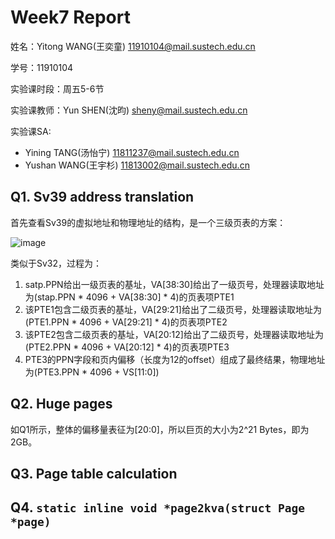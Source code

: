 # Week7 Report
姓名：Yitong WANG(王奕童) 11910104@mail.sustech.edu.cn

学号：11910104

实验课时段：周五5-6节

实验课教师：Yun SHEN(沈昀) sheny@mail.sustech.edu.cn

实验课SA:
- Yining TANG(汤怡宁) 11811237@mail.sustech.edu.cn
- Yushan WANG(王宇杉) 11813002@mail.sustech.edu.cn

## Q1. Sv39 address translation

首先查看Sv39的虚拟地址和物理地址的结构，是一个三级页表的方案：

![image](https://user-images.githubusercontent.com/64548919/161210713-e5dabb14-427e-4315-8724-cac2b3596d77.png)

类似于Sv32，过程为：
1. satp.PPN给出一级页表的基址，VA\[38:30\]给出了一级页号，处理器读取地址为(stap.PPN * 4096 + VA\[38:30\] * 4)的页表项PTE1
2. 该PTE1包含二级页表的基址，VA\[29:21\]给出了二级页号，处理器读取地址为(PTE1.PPN * 4096 + VA\[29:21\] * 4)的页表项PTE2
3. 该PTE2包含二级页表的基址，VA\[20:12\]给出了二级页号，处理器读取地址为(PTE2.PPN * 4096 + VA\[20:12\] * 4)的页表项PTE3
4. PTE3的PPN字段和页内偏移（长度为12的offset）组成了最终结果，物理地址为(PTE3.PPN * 4096 + VS\[11:0\])

## Q2. Huge pages

如Q1所示，整体的偏移量表征为\[20:0\]，所以巨页的大小为2^21 Bytes，即为2GB。

## Q3. Page table calculation

## Q4. `static inline void *page2kva(struct Page *page)`
